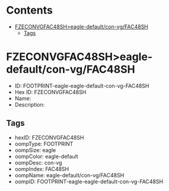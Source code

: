 



Contents
========

* [FZECONVGFAC48SH>eagle-default/con-vg/FAC48SH](#fzeconvgfac48sheagle-defaultcon-vgfac48sh)
	* [Tags](#tags)

# FZECONVGFAC48SH>eagle-default/con-vg/FAC48SH

- ID: FOOTPRINT-eagle-eagle-default-con-vg-FAC48SH
- Hex ID: FZECONVGFAC48SH
- Name: 
- Description: 

## Tags

- hexID: FZECONVGFAC48SH
- oompType: FOOTPRINT
- oompSize: eagle
- oompColor: eagle-default
- oompDesc: con-vg
- oompIndex: FAC48SH
- oompName: eagle-default/con-vg/FAC48SH
- oompID: FOOTPRINT-eagle-eagle-default-con-vg-FAC48SH
